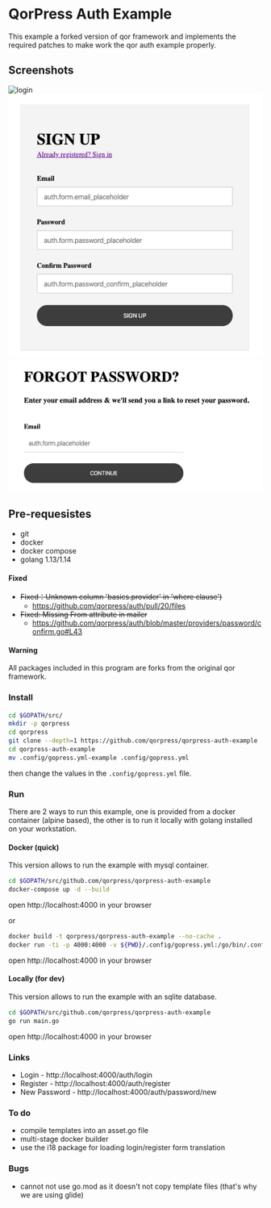 # QorPress Auth Example

This example a forked version of qor framework and implements the required patches to make work the qor auth example properly.

## Screenshots
![login](https://github.com/qorpress/qorpress-auth-example/raw/master/docs/screenshots/signing.png "login")
![register](https://github.com/qorpress/qorpress-auth-example/raw/master/docs/screenshots/register.png "register")
![recover password](https://github.com/qorpress/qorpress-auth-example/raw/master/docs/screenshots/recover.png "recover password")

## Pre-requesistes
- git
- docker
- docker compose
- golang 1.13/1.14

#### Fixed
- ~~Fixed：Unknown column 'basics.provider' in 'where clause')~~
  - https://github.com/qorpress/auth/pull/20/files
- ~~Fixed: Missing From attribute in mailer~~
  - https://github.com/qorpress/auth/blob/master/providers/password/confirm.go#L43

#### Warning
All packages included in this program are forks from the original qor framework.

### Install
```bash
cd $GOPATH/src/
mkdir -p qorpress
cd qorpress
git clone --depth=1 https://github.com/qorpress/qorpress-auth-example
cd qorpress-auth-example
mv .config/gopress.yml-example .config/gopress.yml
```

then change the values in the ```.config/gopress.yml``` file.

### Run
There are 2 ways to run this example, one is provided from a docker container (alpine based), the other is to run it locally with golang installed on your workstation.

#### Docker (quick)

This version allows to run the example with mysql container.

```bash
cd $GOPATH/src/github.com/qorpress/qorpress-auth-example
docker-compose up -d --build
```
open http://localhost:4000 in your browser

or
```bash
docker build -t qorpress/qorpress-auth-example --no-cache .
docker run -ti -p 4000:4000 -v ${PWD}/.config/gopress.yml:/go/bin/.config/gopress.yml qorpress/qorpress-auth-example
```
open http://localhost:4000 in your browser

#### Locally (for dev)

This version allows to run the example with an sqlite database.

```bash
cd $GOPATH/src/github.com/qorpress/qorpress-auth-example
go run main.go
```
open http://localhost:4000 in your browser

### Links
- Login - http://localhost:4000/auth/login
- Register - http://localhost:4000/auth/register
- New Password - http://localhost:4000/auth/password/new

### To do
* compile templates into an asset.go file
* multi-stage docker builder
* use the i18 package for loading login/register form translation

### Bugs
* cannot not use go.mod as it doesn't not copy template files (that's why we are using glide)
